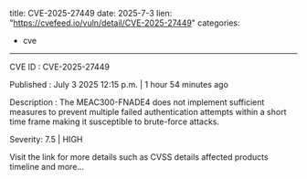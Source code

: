  
title: CVE-2025-27449
date: 2025-7-3
lien: "https://cvefeed.io/vuln/detail/CVE-2025-27449"
categories:
  - cve
---

CVE ID : CVE-2025-27449

Published :  July 3
2025
12:15 p.m. | 1 hour
54 minutes ago

Description : The MEAC300-FNADE4 does not implement sufficient measures to prevent multiple failed authentication attempts within a short time frame
making it susceptible to brute-force attacks.

Severity: 7.5 | HIGH

Visit the link for more details
such as CVSS details
affected products
timeline
and more...
